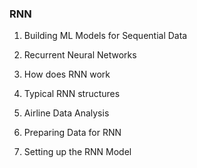 ### RNN ###

1. Building ML Models for Sequential Data

2. Recurrent Neural Networks

3. How does RNN work

4. Typical RNN structures

5. Airline Data Analysis

6. Preparing Data for RNN

7. Setting up the RNN Model
